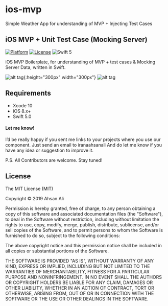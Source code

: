 # ios-mvp
Simple Weather App for understanding of MVP + Injecting Test Cases

## iOS MVP + Unit Test Case (Mocking Server)
[![Platform](http://img.shields.io/badge/platform-iOS-blue.svg?style=flat)](https://cocoapods.org/?q=StagesProgressIndicator) [![License](http://img.shields.io/badge/license-MIT-green.svg?style=flat)](https://github.com/iranaahsanali/StagesProgressIndicator/blob/master/LICENSE) ![Swift 5](https://img.shields.io/badge/Swift-5-orange.svg) 

iOS MVP Boilerplate, for understanding of MVP + test cases & Mocking Server Data, written in Swift.

![alt tag](https://raw.github.com/iranaahsanali/ios-mvp/master/DemoSS/demo_1.png){:height="300px" width="300px"}
![alt tag](https://raw.github.com/iranaahsanali/ios-mvp/master/DemoSS/demo_2.png)

## Requirements

- Xcode 10
- iOS 8.x+
- Swift 5.0


#### Let me know!
I’d be really happy if you sent me links to your projects where you use our component. Just send an email to iranaahsanali And do let me know if you have any idea or suggestion to improve it.

P.S. All Contributors are welcome. Stay tuned!

## License

The MIT License (MIT)

Copyright © 2019 Ahsan Ali

Permission is hereby granted, free of charge, to any person obtaining a copy
of this software and associated documentation files (the "Software"), to deal
in the Software without restriction, including without limitation the rights
to use, copy, modify, merge, publish, distribute, sublicense, and/or sell
copies of the Software, and to permit persons to whom the Software is
furnished to do so, subject to the following conditions:

The above copyright notice and this permission notice shall be included in
all copies or substantial portions of the Software.

THE SOFTWARE IS PROVIDED "AS IS", WITHOUT WARRANTY OF ANY KIND, EXPRESS OR
IMPLIED, INCLUDING BUT NOT LIMITED TO THE WARRANTIES OF MERCHANTABILITY,
FITNESS FOR A PARTICULAR PURPOSE AND NONINFRINGEMENT. IN NO EVENT SHALL THE
AUTHORS OR COPYRIGHT HOLDERS BE LIABLE FOR ANY CLAIM, DAMAGES OR OTHER
LIABILITY, WHETHER IN AN ACTION OF CONTRACT, TORT OR OTHERWISE, ARISING FROM,
OUT OF OR IN CONNECTION WITH THE SOFTWARE OR THE USE OR OTHER DEALINGS IN
THE SOFTWARE.
